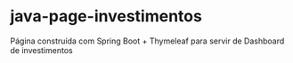 # java-page-investimentos
Página construída com Spring Boot + Thymeleaf para servir de Dashboard de investimentos
